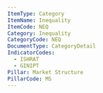 ```yaml
---
ItemType: Category
ItemName: Inequality
ItemCode: NEQ
Category: Inequality
CategoryCode: NEQ
DocumentType: CategoryDetail
IndicatorCodes:
  - ISHRAT
  - GINIPT
Pillar: Market Structure
PillarCode: MS
---
```


